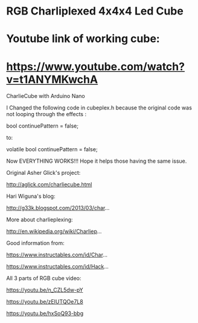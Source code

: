 # RGB Charliplexed 4x4x4 Led Cube
# Youtube link of working cube:
# https://www.youtube.com/watch?v=t1ANYMKwchA

CharlieCube with Arduino Nano

I Changed the following code in cubeplex.h because the original code was not looping through the effects :

bool continuePattern = false;

to:

volatile bool continuePattern = false;

Now EVERYTHING WORKS!!!
Hope it helps those having the same issue.

Original Asher Glick's project:

http://aglick.com/charliecube.html

Hari Wiguna's blog:

http://g33k.blogspot.com/2013/03/char...

More about charlieplexing:

http://en.wikipedia.org/wiki/Charliep...

Good information from:

https://www.instructables.com/id/Char...

https://www.instructables.com/id/Hack...

All 3 parts of RGB cube video:

https://youtu.be/n_CZL5dw-pY

https://youtu.be/zEIUTQOe7L8

https://youtu.be/hxSoQ93-bbg
